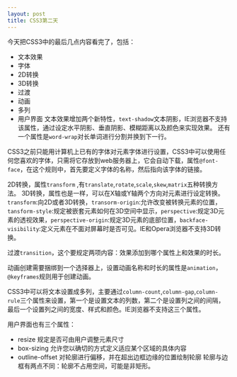 ```yaml
---
layout: post
title: CSS3第二天
---
```


今天把CSS3中的最后几点内容看完了，包括：
- 文本效果
- 字体
- 2D转换
- 3D转换
- 过渡
- 动画
- 多列
- 用户界面
文本效果增加两个新特性，`text-shadow`文本阴影，IE浏览器不支持该属性，通过设定水平阴影、垂直阴影、模糊距离以及颜色来实现效果。
还有一个属性是`word-wrap`对长单词进行分割并换到下一行。

CSS3之前只能用计算机上已有的字体对元素字体进行设置，CSS3中可以使用任何您喜欢的字体，只需将它存放到web服务器上，它会自动下载，属性`@font-face`，在这个规则中，首先要定义字体的名称，然后指向该字体的链接。

2D转换，属性`transform` ,有`translate`,`rotate`,`scale`,`skew`,`matrix`五种转换方法。
3D转换，属性也是一样，可以在X轴或Y轴两个方向对元素进行设定转换。`transform`:向2D或者3D转换，`transorm-origin`:允许改变被转换元素的位置，`tansform-style`:规定被嵌套元素如何在3D空间中显示，`perspective`:规定3D元素的透视效果，`perspective-origin`:规定3D元素的底部位置，`backface-visibility`:定义元素在不面对屏幕时是否可见。IE和Opera浏览器不支持3D转换。

过渡`transition`，这个要规定两项内容：效果添加到哪个属性上和效果的时长。

动画创建需要捆绑到一个选择器上，设置动画名称和时长的属性是`animation`，`@keyframes`规则用于创建动画。

CSS3中可以将文本设置成多列，主要通过`column-count`,`column-gap`,`column-rule`三个属性来设置，第一个是设置文本的列数，第二个是设置列之间的间隔，最后一个设置列之间的宽度、样式和颜色。IE浏览器不支持这三个属性。

用户界面也有三个属性：
- resize 规定是否可由用户调整元素尺寸
- box-sizing 允许您以确切的方式定义适应某个区域的具体内容
- outline-offset 对轮廓进行偏移，并在超出边框边缘的位置绘制轮廓
轮廓与边框有两点不同：轮廓不占用空间，可能是非矩形。